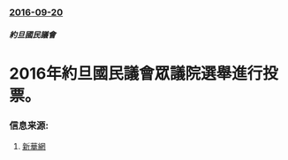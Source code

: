 ### [2016-09-20](/zh/news/2016/09/20/index.md)

##### 約旦國民議會
# 2016年約旦國民議會眾議院選舉進行投票。 




### 信息来源:

1. [新華網](http://news.xinhuanet.com/world/2016-09/20/c_1119595245.htm)
